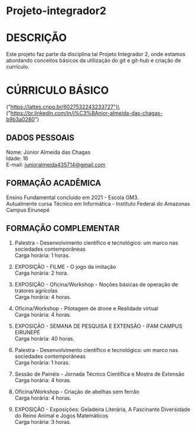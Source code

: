 # Projeto-integrador2


# DESCRIÇÃO

Este projeto faz parte da disciplina tal Projeto Integrador 2, onde estamos abordando conceitos básicos da utilização do git e git-hub e criação de currículo.

# CÚRRICULO BÁSICO
("https://lattes.cnpq.br/6027532243233727")\
("https://br.linkedin.com/in/j%C3%BAnior-almeida-das-chagas-b9b3a0280")
## DADOS PESSOAIS

Nome: Júnior Almeida das Chagas\
Idade: 16\
E-mail: junioralmeida435714@gmail.com

## FORMAÇÃO ACADÊMICA

Ensino Fundamental concluido em 2021 - Escola GM3.\
Autualmente cursa Técnico em Informática - Instituto Federal do Amazonas Campus Eirunepé

## FORMAÇÃO COMPLEMENTAR

1. Palestra - Desenvolvimento científico e tecnológico: um marco nas sociedades contemporâneas\
Carga horária: 1 horas.

2. EXPOSIÇÃO -  FILME - O jogo da imitação\
Carga horária: 2 hora. 

3. EXPOSIÇÃO - Oficina/Workshop - Noções básicas de operação de tratores agrícolas\
Carga horária: 4 horas.

4. Oficina/Workshop - Pilotagem de drone e Realidade virtual\
Carga horária: 4 horas.

5. EXPOSIÇÃO - SEMANA DE PESQUISA E EXTENSÃO - IFAM CAMPUS EIRUNEPÉ \
Carga horária: 40 horas.

6. Palestra - Desenvolvimento científico e tecnológico: um marco nas sociedades contemporâneas\
Carga horária: 1 horas.

7. Sessão de Painéis - Jornada Técnico Científica e Mostra de Extensão\
Carga horária: 4 horas.

8. Oficina/Workshop - Criação de abelhas sem ferrão\
Carga horária: 4 horas.

9. EXPOSIÇÃO - Exposições: Geladeira Literária, A Fascinante Diversidade do Reino Animal e Jogos Matemáticos\
Carga horária: 3 horas.


